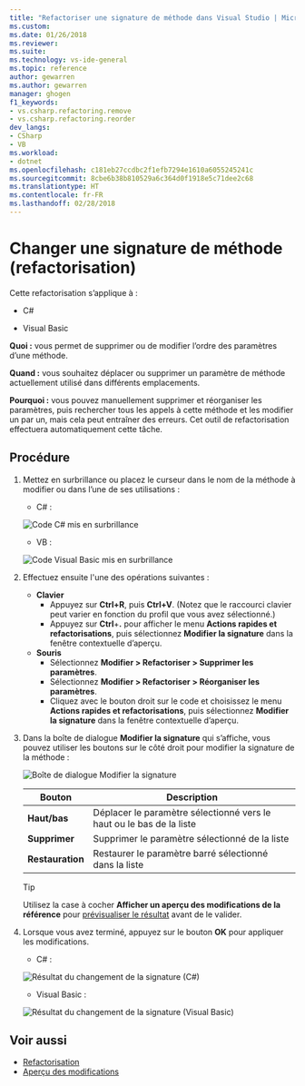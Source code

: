 ```yaml
---
title: "Refactoriser une signature de méthode dans Visual Studio | Microsoft Docs"
ms.custom: 
ms.date: 01/26/2018
ms.reviewer: 
ms.suite: 
ms.technology: vs-ide-general
ms.topic: reference
author: gewarren
ms.author: gewarren
manager: ghogen
f1_keywords:
- vs.csharp.refactoring.remove
- vs.csharp.refactoring.reorder
dev_langs:
- CSharp
- VB
ms.workload:
- dotnet
ms.openlocfilehash: c181eb27ccdbc2f1efb7294e1610a6055245241c
ms.sourcegitcommit: 8cbe6b38b810529a6c364d0f1918e5c71dee2c68
ms.translationtype: HT
ms.contentlocale: fr-FR
ms.lasthandoff: 02/28/2018
---
```

# <a name="change-a-method-signature-refactoring"></a>Changer une signature de méthode (refactorisation)

Cette refactorisation s’applique à :

- C#

- Visual Basic

**Quoi :** vous permet de supprimer ou de modifier l’ordre des paramètres d’une méthode.

**Quand :** vous souhaitez déplacer ou supprimer un paramètre de méthode actuellement utilisé dans différents emplacements.

**Pourquoi :** vous pouvez manuellement supprimer et réorganiser les paramètres, puis rechercher tous les appels à cette méthode et les modifier un par un, mais cela peut entraîner des erreurs.  Cet outil de refactorisation effectuera automatiquement cette tâche.

## <a name="how-to"></a>Procédure

1. Mettez en surbrillance ou placez le curseur dans le nom de la méthode à modifier ou dans l’une de ses utilisations :

   - C# :

    ![Code C# mis en surbrillance](media/changesignature-highlight-cs.png)

   - VB :

    ![Code Visual Basic mis en surbrillance](media/changesignature-highlight-vb.png)

1. Effectuez ensuite l'une des opérations suivantes :

   - **Clavier**
     - Appuyez sur **Ctrl+R**, puis **Ctrl+V**.  (Notez que le raccourci clavier peut varier en fonction du profil que vous avez sélectionné.)
     - Appuyez sur **Ctrl**+**.** pour afficher le menu **Actions rapides et refactorisations**, puis sélectionnez **Modifier la signature** dans la fenêtre contextuelle d’aperçu.
   - **Souris**
     - Sélectionnez **Modifier > Refactoriser > Supprimer les paramètres**.
     - Sélectionnez **Modifier > Refactoriser > Réorganiser les paramètres**.
     - Cliquez avec le bouton droit sur le code et choisissez le menu **Actions rapides et refactorisations**, puis sélectionnez **Modifier la signature** dans la fenêtre contextuelle d’aperçu.

1. Dans la boîte de dialogue **Modifier la signature** qui s’affiche, vous pouvez utiliser les boutons sur le côté droit pour modifier la signature de la méthode :

   ![Boîte de dialogue Modifier la signature](media/changesignature-dialog-cs.png)

   | Bouton | Description
   | ------ | ---
   | **Haut/bas** | Déplacer le paramètre sélectionné vers le haut ou le bas de la liste
   | **Supprimer**  | Supprimer le paramètre sélectionné de la liste
   | **Restauration** | Restaurer le paramètre barré sélectionné dans la liste

   > [!TIP]
   > Utilisez la case à cocher **Afficher un aperçu des modifications de la référence** pour [prévisualiser le résultat](../../ide/preview-changes.md) avant de le valider.

1. Lorsque vous avez terminé, appuyez sur le bouton **OK** pour appliquer les modifications.

   - C# :

    ![Résultat du changement de la signature (C#)](media/changesignature-result-cs.png)

   - Visual Basic :

    ![Résultat du changement de la signature (Visual Basic)](media/changesignature-result-vb.png)

## <a name="see-also"></a>Voir aussi

- [Refactorisation](../refactoring-in-visual-studio.md)
- [Aperçu des modifications](../../ide/preview-changes.md)